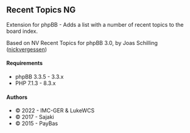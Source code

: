 ## Recent Topics NG
Extension for phpBB - Adds a list with a number of recent topics to the board index.

Based on NV Recent Topics for phpBB 3.0, by Joas Schilling ([nickvergessen](https://github.com/nickvergessen))

#### Requirements
* phpBB 3.3.5 - 3.3.x
* PHP 7.1.3 - 8.3.x

#### Authors
* © 2022 - IMC-GER & LukeWCS
* © 2017 - Sajaki
* © 2015 - PayBas
